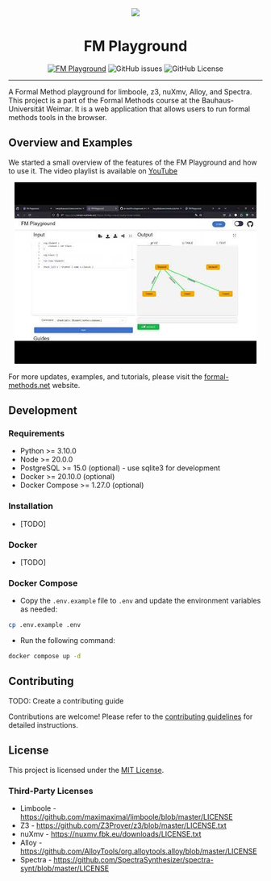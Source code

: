 <div align="center">
  <img src="./frontend/public/logo_se.png" width="100px" />
  <h1>FM Playground</h1>
  <a href="https://play.formal-methods.net/"><img src="https://img.shields.io/website?url=https%3A%2F%2Fplay.formal-methods.net%2F&label=play.formal-methods.net" alt="FM Playground"></a>
  <img src="https://img.shields.io/github/issues/fm4se/fm-playground" alt="GitHub issues">
  <img src="https://img.shields.io/github/license/fm4se/fm-playground" alt="GitHub License">
  <!-- <img src="https://img.shields.io/endpoint?url=https%3A%2F%2Fwakapi.soaib.me%2Fapi%2Fcompat%2Fshields%2Fv1%2Fsoaib%2Finterval%3Aany%2Fproject%3Afm-playground&style=flat&label=dev&color=%233b71ca" alt="Wakapi"> -->
  <hr>
</div>

A Formal Method playground for limboole, z3, nuXmv, Alloy, and Spectra. This project is a part of the Formal Methods course at the Bauhaus-Universität Weimar. It is a web application that allows users to run formal methods tools in the browser.

## Overview and Examples

We started a small overview of the features of the FM Playground and how to use it. The video playlist is available on [YouTube](https://www.youtube.com/playlist?list=PLGyeoukah9NYq9ULsIuADG2r2QjX530nf)

<div align="center">

[![Formal Methods Playground](./resources/fmp-tutorial.jpg)](https://www.youtube.com/playlist?list=PLGyeoukah9NYq9ULsIuADG2r2QjX530nf)

</div>

For more updates, examples, and tutorials, please visit the [formal-methods.net](https://formal-methods.net) website.

## Development

### Requirements

- Python >= 3.10.0
- Node >= 20.0.0
- PostgreSQL >= 15.0 (optional) - use sqlite3 for development
- Docker >= 20.10.0 (optional)
- Docker Compose >= 1.27.0 (optional)

### Installation

- [TODO]

### Docker

- [TODO]

### Docker Compose

- Copy the `.env.example` file to `.env` and update the environment variables as needed:

```bash
cp .env.example .env
```

- Run the following command:

```bash
docker compose up -d
```

## Contributing

TODO: Create a contributing guide

Contributions are welcome! Please refer to the [contributing guidelines](CONTRIBUTING.md) for detailed instructions.

## License

This project is licensed under the [MIT License](LICENSE).

### Third-Party Licenses

- Limboole - https://github.com/maximaximal/limboole/blob/master/LICENSE
- Z3 - https://github.com/Z3Prover/z3/blob/master/LICENSE.txt
- nuXmv - https://nuxmv.fbk.eu/downloads/LICENSE.txt
- Alloy - https://github.com/AlloyTools/org.alloytools.alloy/blob/master/LICENSE
- Spectra - https://github.com/SpectraSynthesizer/spectra-synt/blob/master/LICENSE
